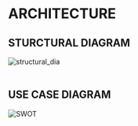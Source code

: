 # **ARCHITECTURE**
## **STURCTURAL DIAGRAM**
   ![structural_dia](Structural_Dia.png)
   </br>
   </br>
   
## **USE CASE DIAGRAM**

   ![SWOT](UseCase.png)

